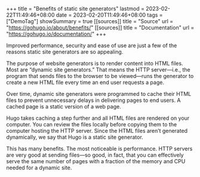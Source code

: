 +++
title       = "Benefits of static site generators"
lastmod     = 2023-02-22T11:49:46+08:00
date        = 2023-02-20T11:49:46+08:00
tags        = ["DemoTag"]
showSummary = true
[[sources]]
title = "Source"
url   = "https://gohugo.io/about/benefits/"
[[sources]]
title = "Documentation"
url   = "https://gohugo.io/documentation/"
+++

Improved performance, security and ease of use are just a few of
the reasons static site generators are so appealing.

The purpose of website generators is to render content into HTML files.
Most are “dynamic site generators.” That means the HTTP server—i.e.,
the program that sends files to the browser to be viewed—runs the generator to
create a new HTML file every time an end user requests a page.

<!--more-->

Over time, dynamic site generators were programmed to cache their HTML files to
prevent unnecessary delays in delivering pages to end users.
A cached page is a static version of a web page.

Hugo takes caching a step further and all HTML files are rendered on your computer.
You can review the files locally before copying them to the computer hosting the HTTP server.
Since the HTML files aren’t generated dynamically, we say that Hugo is a static site generator.

This has many benefits. The most noticeable is performance.
HTTP servers are very good at sending files—so good, in fact,
that you can effectively serve the same number of pages with a fraction of
the memory and CPU needed for a dynamic site.
